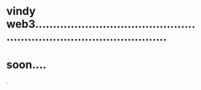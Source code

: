 # vindy web3..........................................................................................
# soon....
.
